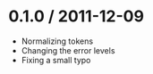 
0.1.0 / 2011-12-09 
==================

  * Normalizing tokens
  * Changing the error levels
  * Fixing a small typo
